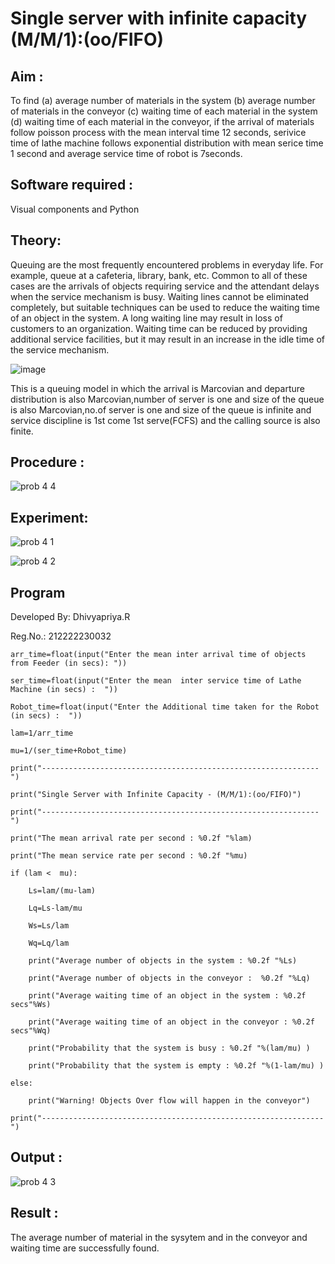 # Single server with infinite capacity (M/M/1):(oo/FIFO)

## Aim :

To find (a) average number of materials in the system (b) average number of materials in the conveyor (c) waiting time of each material in the system (d) waiting time of each material in the conveyor, if the arrival  of materials follow poisson process with the mean interval time 12 seconds, serivice time of lathe machine follows exponential distribution with mean serice time 1 second and average service time of robot is 7seconds.

## Software required :

Visual components and Python

## Theory:

Queuing are the most frequently encountered problems in everyday life. For example, queue at a cafeteria, library, bank, etc. Common to all of these cases are the arrivals of objects requiring service and the attendant delays when the service mechanism is busy. Waiting lines cannot be eliminated completely, but suitable techniques can be used to reduce the waiting time of an object in the system. A long waiting line may result in loss of customers to an organization. Waiting time can be reduced by providing additional service facilities, but it may result in an increase in the idle time of the service mechanism.

![image](1.png)

This is a queuing model in which the arrival is Marcovian and departure distribution is also Marcovian,number of server is one and size of the queue is also Marcovian,no.of server is one and size of the queue is infinite and service discipline is 1st come 1st serve(FCFS) and the calling source is also finite.

## Procedure :

![prob 4 4](https://github.com/dhivyapriyar/Single-server-infinite-capacity---Markov-Model/assets/119477552/6a18db0d-923a-4131-a0dd-dc1e93febdcd)



## Experiment:

![prob 4 1](https://github.com/dhivyapriyar/Single-server-infinite-capacity---Markov-Model/assets/119477552/a25bfc6d-8b48-48d6-bfef-4f5bd1b0d0e1)

![prob 4 2](https://github.com/dhivyapriyar/Single-server-infinite-capacity---Markov-Model/assets/119477552/1142d53e-3b9e-4a98-8c03-0c9ed1930de7)

 
## Program

Developed By: Dhivyapriya.R

Reg.No.: 212222230032

```
arr_time=float(input("Enter the mean inter arrival time of objects from Feeder (in secs): "))

ser_time=float(input("Enter the mean  inter service time of Lathe Machine (in secs) :  "))

Robot_time=float(input("Enter the Additional time taken for the Robot (in secs) :  "))

lam=1/arr_time

mu=1/(ser_time+Robot_time)

print("--------------------------------------------------------------")

print("Single Server with Infinite Capacity - (M/M/1):(oo/FIFO)")

print("--------------------------------------------------------------")

print("The mean arrival rate per second : %0.2f "%lam)

print("The mean service rate per second : %0.2f "%mu)

if (lam <  mu):

    Ls=lam/(mu-lam)

    Lq=Ls-lam/mu

    Ws=Ls/lam

    Wq=Lq/lam

    print("Average number of objects in the system : %0.2f "%Ls)

    print("Average number of objects in the conveyor :  %0.2f "%Lq)

    print("Average waiting time of an object in the system : %0.2f secs"%Ws)

    print("Average waiting time of an object in the conveyor : %0.2f secs"%Wq)

    print("Probability that the system is busy : %0.2f "%(lam/mu) )

    print("Probability that the system is empty : %0.2f "%(1-lam/mu) )

else:

    print("Warning! Objects Over flow will happen in the conveyor")

print("---------------------------------------------------------------")

```

## Output :

![prob 4 3](https://github.com/dhivyapriyar/Single-server-infinite-capacity---Markov-Model/assets/119477552/96103148-08e7-468c-ba3d-2ee5152b9b75)

## Result :

The average number of material in the sysytem and in the conveyor and waiting time are successfully found.

